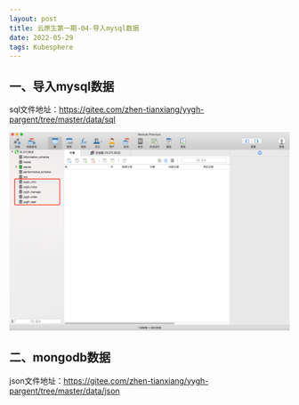 ```yaml
---
layout: post
title: 云原生第一期-04-导入mysql数据
date: 2022-05-29
tags: Kubesphere
---
```


## 一、导入mysql数据

sql文件地址：https://gitee.com/zhen-tianxiang/yygh-pargent/tree/master/data/sql

![](/images/posts/Kubesphere/云原生第一期-04-导入mysql数据/1.png)

## 二、mongodb数据

json文件地址：https://gitee.com/zhen-tianxiang/yygh-pargent/tree/master/data/json

